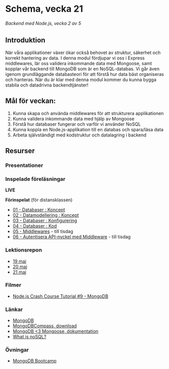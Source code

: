 # Schema, vecka 21
###### Backend med Node.js, vecka 2 av 5

## Introduktion

När våra applikationer växer ökar också behovet av struktur, säkerhet och korrekt hantering av data. I denna modul fördjupar vi oss i Express middlewares, 
lär oss validera inkommande data med Mongoose, samt kopplar vår backend till MongoDB som är en NoSQL-databas. Vi går även igenom grundläggande databasteori för att förstå hur data bäst organiseras och hanteras. 
När du är klar med denna modul kommer du kunna bygga stabila och datadrivna backendtjänster!

## Mål för veckan:

1. Kunna skapa och använda middlewares för att strukturera applikationen
2. Kunna validera inkommande data med hjälp av Mongoose
3. Förstå hur databaser fungerar och varför vi använder NoSQL 
4. Kunna koppla en Node.js-applikation till en databas och spara/läsa data
5. Arbeta självständigt med kodstruktur och datalagring i backend

## Resurser

### Presentationer


### Inspelade föreläsningar

**LIVE**

**Förinspelat** (för distansklassen)

* [01 - Databaser : Koncept](https://vimeo.com/811926334/57b73d5e03)
* [02 - Datamodellering : Koncept](https://vimeo.com/811926700/5e9b6894af)
* [03 - Databaser : Konfigurering](https://vimeo.com/1084610688/29a61854da?share=copy)
* [04 - Databaser : Kod](https://vimeo.com/1084944396/ed8c72e00b?share=copy)
* [05 - Middlewares](https://vimeo.com/809659868/a78c10b2ce) - till tisdag
* [06 - Autentisera API-nyckel med Middleware](https://vimeo.com/816337830/51ad2d71b5) - till tisdag

### Lektionsrepon

* [19 maj](https://github.com/fu-node-fe24/week-21-lecture-19-maj)
* [20 maj](https://github.com/fu-node-fe24/week-21-lecture-20-maj)
* [21 maj](https://github.com/fu-node-fe24/week-21-lecture-21-maj)

### Filmer

* [Node.js Crash Course Tutorial #9 - MongoDB](https://www.youtube.com/watch?v=bxsemcrY4gQ&t=1728s)

### Länkar

* [MongoDB](https://www.mongodb.com/)
* [MongoDBCompass, download](https://www.mongodb.com/products/tools/compass)
* [MongoDB <3 Mongoose, dokumentation](https://www.mongodb.com/developer/languages/javascript/getting-started-with-mongodb-and-mongoose/)
* [What is noSQL?](https://www.mongodb.com/resources/basics/databases/nosql-explained)

### Övningar 

* [MongoDB Bootcamp](https://github.com/fu-node-fe24/week-21-mongodb-bootcamp/tree/main)
